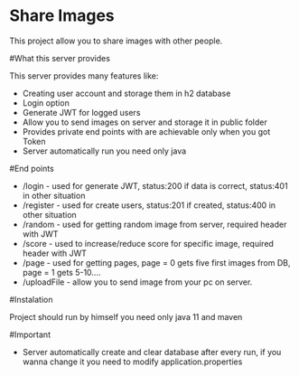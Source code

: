 # Share Images

This project allow you to share images with other people.

#What this server provides

This server provides many features like:
* Creating user account and storage them in h2 database
* Login option
* Generate JWT for logged users 
* Allow you to send images on server and storage it in public folder
* Provides private end points with are achievable only when you got Token
* Server automatically run you need only java

#End points

* /login - used for generate JWT, status:200 if data is correct, status:401 in other situation
* /register - used for create users, status:201 if created, status:400 in other situation
* /random - used for getting random image from server, required header with JWT 
* /score - used to increase/reduce score for specific image, required header with JWT
* /page - used for getting pages, page = 0 gets five first images from DB, page = 1 gets 5-10....
* /uploadFile - allow you to send image from your pc on server. 

#Instalation

Project should run by himself you need only java 11 and maven


#Important
* Server automatically create and clear database after every run, if you wanna change it you need to modify application.properties
